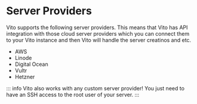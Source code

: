 # Server Providers

Vito supports the following server providers. This means that Vito has API integration with those cloud server providers which you can connect them to your Vito instance and then Vito will handle the server creatinos and etc.

- AWS
- Linode
- Digital Ocean
- Vultr
- Hetzner

::: info
Vito also works with any custom server provider! You just need to have an SSH access to the root user of your server.
:::